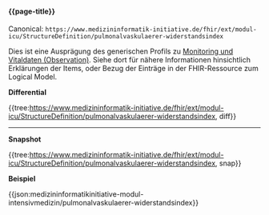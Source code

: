 #### {{page-title}}

Canonical: 
```https://www.medizininformatik-initiative.de/fhir/ext/modul-icu/StructureDefinition/pulmonalvaskulaerer-widerstandsindex```
<br> 

Dies ist eine Ausprägung des generischen Profils zu [Monitoring und Vitaldaten (Observation)](https://www.medizininformatik-initiative.de/fhir/ext/modul-icu/StructureDefinition/monitoring-und-vitaldaten). Siehe dort für nähere Informationen hinsichtlich Erklärungen der Items, oder Bezug der Einträge in der FHIR-Ressource zum Logical Model. 


**Differential**

{{tree:https://www.medizininformatik-initiative.de/fhir/ext/modul-icu/StructureDefinition/pulmonalvaskulaerer-widerstandsindex, diff}}

---

**Snapshot**

{{tree:https://www.medizininformatik-initiative.de/fhir/ext/modul-icu/StructureDefinition/pulmonalvaskulaerer-widerstandsindex, snap}}

**Beispiel**

{{json:medizininformatikinitiative-modul-intensivmedizin/pulmonalvaskulaerer-widerstandsindex}}
